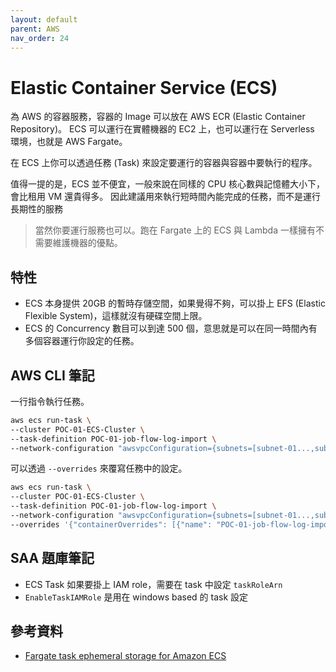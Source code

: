 ```yaml
---
layout: default
parent: AWS
nav_order: 24
---
```


# Elastic Container Service (ECS)

為 AWS 的容器服務，容器的 Image 可以放在 AWS ECR (Elastic Container Repository)。
ECS 可以運行在實體機器的 EC2 上，也可以運行在 Serverless 環境，也就是 AWS Fargate。

在 ECS 上你可以透過任務 (Task) 來設定要運行的容器與容器中要執行的程序。

值得一提的是，ECS 並不便宜，一般來說在同樣的 CPU 核心數與記憶體大小下，會比租用 VM 還貴得多。
因此建議用來執行短時間內能完成的任務，而不是運行長期性的服務

> 當然你要運行服務也可以。跑在 Fargate 上的 ECS 與 Lambda 一樣擁有不需要維護機器的優點。

## 特性

- ECS 本身提供 20GB 的暫時存儲空間，如果覺得不夠，可以掛上 EFS (Elastic Flexible System)，這樣就沒有硬碟空間上限。
- ECS 的 Concurrency 數目可以到達 500 個，意思就是可以在同一時間內有多個容器運行你設定的任務。

## AWS CLI 筆記

一行指令執行任務。

```bash
aws ecs run-task \
--cluster POC-01-ECS-Cluster \
--task-definition POC-01-job-flow-log-import \
--network-configuration "awsvpcConfiguration={subnets=[subnet-01...,subnet-02...],securityGroups=[sg-01...],assignPublicIp=ENABLED}"
```

可以透過 `--overrides` 來覆寫任務中的設定。

```bash
aws ecs run-task \
--cluster POC-01-ECS-Cluster \
--task-definition POC-01-job-flow-log-import \
--network-configuration "awsvpcConfiguration={subnets=[subnet-01...,subnet-02...],securityGroups=[sg-01...],assignPublicIp=ENABLED}" \
--overrides '{"containerOverrides": [{"name": "POC-01-job-flow-log-import","command": ["/usr/bin/bash","script-ext.sh","2024/11/21"]}]}'
```

## SAA 題庫筆記

- ECS Task 如果要掛上 IAM role，需要在 task 中設定 `taskRoleArn`
- `EnableTaskIAMRole` 是用在 windows based 的 task 設定

## 參考資料

- [Fargate task ephemeral storage for Amazon ECS](https://docs.aws.amazon.com/AmazonECS/latest/developerguide/fargate-task-storage.html)
